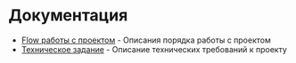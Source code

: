 # Документация

- [Flow работы с проектом](workflow.md) - Описания порядка работы с проектом
- [Техническое задание](technical-requirements.md) - Описание технических требований к проекту